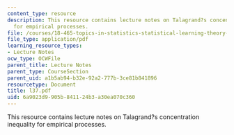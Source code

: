 ```yaml
---
content_type: resource
description: This resource contains lecture notes on Talagrand?s concentration inequality
  for empirical processes.
file: /courses/18-465-topics-in-statistics-statistical-learning-theory-spring-2007/6a9023d9905b841124b3a30ea070c360_l37.pdf
file_type: application/pdf
learning_resource_types:
- Lecture Notes
ocw_type: OCWFile
parent_title: Lecture Notes
parent_type: CourseSection
parent_uid: a1b5ab94-b32e-92a2-777b-3ce81b841896
resourcetype: Document
title: l37.pdf
uid: 6a9023d9-905b-8411-24b3-a30ea070c360
---
```

This resource contains lecture notes on Talagrand?s concentration inequality for empirical processes.

